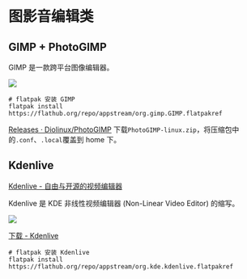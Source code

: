 # 图影音编辑类

## GIMP + PhotoGIMP

GIMP 是一款跨平台图像编辑器。

![](https://github.com/Diolinux/PhotoGIMP/raw/master/screenshots/photogimp_3_-_diolinux.png)

```shell
# flatpak 安装 GIMP
flatpak install https://flathub.org/repo/appstream/org.gimp.GIMP.flatpakref
```

[Releases · Diolinux/PhotoGIMP](https://github.com/Diolinux/PhotoGIMP/releases) 下载`PhotoGIMP-linux.zip`，将压缩包中的`.conf`、`.local`覆盖到 home 下。

## Kdenlive

[Kdenlive - 自由与开源的视频编辑器](https://kdenlive.org/zh-cn/)

Kdenlive 是 KDE 非线性视频编辑器 (Non-Linear Video Editor) 的缩写。

![](https://kdenlive.org/k1_2979239690662228430_hu6941123081656623382.webp)

[下载 - Kdenlive](https://kdenlive.org/zh-cn/download/)

```shell
# flatpak 安装 Kdenlive
flatpak install https://flathub.org/repo/appstream/org.kde.kdenlive.flatpakref
```
